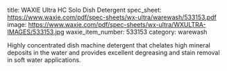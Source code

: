 title: WAXIE Ultra HC Solo Dish Detergent
spec_sheet: https://www.waxie.com/pdf/spec-sheets/wx-ultra/warewash/533153.pdf
image: https://www.waxie.com/pdf/spec-sheets/wx-ultra/WXULTRA-IMAGES/533153.jpg
waxie_item_number: 533153
category: warewash

Highly concentrated dish machine detergent that chelates high mineral deposits in the water and provides excellent degreasing and stain removal in soft water applications.


